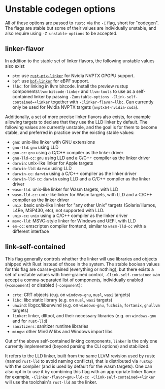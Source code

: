 # Unstable codegen options

All of these options are passed to `rustc` via the `-C` flag, short for "codegen". The flags are
stable but some of their values are individually unstable, and also require using `-Z
unstable-options` to be accepted.

## linker-flavor

In addition to the stable set of linker flavors, the following unstable values also exist:
- `ptx`: use [`rust-ptx-linker`](https://github.com/denzp/rust-ptx-linker)
  for Nvidia NVPTX GPGPU support.
- `bpf`: use [`bpf-linker`](https://github.com/alessandrod/bpf-linker) for eBPF support.
- `llbc`: for linking in llvm bitcode. Install the preview rustup components`llvm-bitcode-linker`
  and `llvm-tools` to use as a self-contained linker by passing
  `-Zunstable-options -Clink-self-contained=+linker` together with `-Clinker-flavor=llbc`.
  Can currently only be used for Nvidia NVPTX targets (`nvptx64-nvidia-cuda`).

Additionally, a set of more precise linker flavors also exists, for example allowing targets to
declare that they use the LLD linker by default. The following values are currently unstable, and
the goal is for them to become stable, and preferred in practice over the existing stable values:
- `gnu`: unix-like linker with GNU extensions
- `gnu-lld`: `gnu` using LLD
- `gnu-cc`: `gnu` using a C/C++ compiler as the linker driver
- `gnu-lld-cc`: `gnu` using LLD and a C/C++ compiler as the linker driver
- `darwin`: unix-like linker for Apple targets
- `darwin-lld`: `darwin` using LLD
- `darwin-cc`: `darwin` using a C/C++ compiler as the linker driver
- `darwin-lld-cc`: `darwin` using LLD and a C/C++ compiler as the linker driver
- `wasm-lld`: unix-like linker for Wasm targets, with LLD
- `wasm-lld-cc`: unix-like linker for Wasm targets, with LLD and a C/C++ compiler as the linker
  driver
- `unix`: basic unix-like linker for "any other Unix" targets (Solaris/illumos, L4Re, MSP430, etc),
  not supported with LLD.
- `unix-cc`: `unix` using a C/C++ compiler as the linker driver
- `msvc-lld`: MSVC-style linker for Windows and UEFI, with LLD
- `em-cc`: emscripten compiler frontend, similar to `wasm-lld-cc` with a different interface

## link-self-contained

This flag generally controls whether the linker will use libraries and objects shipped with Rust
instead of those in the system. The stable boolean values for this flag are coarse-grained
(everything or nothing), but there exists a set of unstable values with finer-grained control,
`-Clink-self-contained` can accept a comma-separated list of components, individually enabled
(`+component`) or disabled (`-component`):
- `crto`: CRT objects (e.g. on `windows-gnu`, `musl`, `wasi` targets)
- `libc`: libc static library (e.g. on `musl`, `wasi` targets)
- `unwind`: libgcc/libunwind (e.g. on `windows-gnu`, `fuchsia`, `fortanix`, `gnullvm` targets)
- `linker`: linker, dlltool, and their necessary libraries (e.g. on `windows-gnu` and for
  `rust-lld`)
- `sanitizers`: sanitizer runtime libraries
- `mingw`: other MinGW libs and Windows import libs

Out of the above self-contained linking components, `linker` is the only one currently implemented
(beyond parsing the CLI options) and stabilized.

It refers to the LLD linker, built from the same LLVM revision used by rustc (named `rust-lld` to
avoid naming conflicts), that is distributed via `rustup` with the compiler (and is used by default
for the wasm targets). One can also opt in to use it by combining this flag with an appropriate
linker flavor: for example, `-Clinker-flavor=gnu-lld-cc -Clink-self-contained=+linker` will use the
toolchain's `rust-lld` as the linker.
